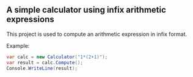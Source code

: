## A simple calculator using infix arithmetic expressions

This project is used to compute an arithmetic expression in infix format.

Example:  
```csharp
var calc = new Calculator("1*(2+1)");
var result = calc.Compute();
Console.WriteLine(result);
```